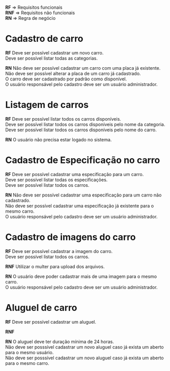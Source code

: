 **RF** => Requisitos funcionais<br>
**RNF** => Requisitos não funcionais<br>
**RN** => Regra de negócio<br>

# Cadastro de carro

**RF**
Deve ser possível cadastrar um novo carro.<br>
Deve ser possível listar todas as categorias. <br>

**RN**
Não deve ser possível cadastrar um carro com uma placa já existente. <br>
Não deve ser possível alterar a placa de um carro já cadastrado. <br>
O carro deve ser cadastrado por padrão como disponível. <br>
O usuário responsável pelo cadastro deve ser um usuário administrador. <br>

# Listagem de carros

**RF**
Deve ser possível listar todos os carros disponíveis. <br>
Deve ser possível listar todos os carros disponíveis pelo nome da categoria. <br>
Deve ser possível listar todos os carros disponíveis pelo nome do carro. <br>

**RN**
O usuário não precisa estar logado no sistema. <br>

# Cadastro de Especificação no carro

**RF**
Deve ser possível cadastrar uma especificação para um carro.<br>
Deve ser possível listar todas os especificações. <br>
Deve ser possível listar todos os carros. <br>

**RN**
Não deve ser possível cadastrar uma especificação para um carro não cadastrado. <br>
Não deve ser possível cadastrar uma especificação já existente para o mesmo carro. <br>
O usuário responsável pelo cadastro deve ser um usuário administrador. <br>

# Cadastro de imagens do carro

**RF** 
Deve ser possível cadastrar a imagem do carro. <br>
Deve ser possível listar todos os carros. <br>

**RNF**
Utilizar o multer para upload dos arquivos. <br>

**RN** 
O usuário deve poder cadastrar mais de uma imagem para o mesmo carro. <br>
O usuário responsável pelo cadastro deve ser um usuário administrador.<br>

# Aluguel de carro

**RF** 
Deve ser possível cadastrar um aluguel. <br>

**RNF**


**RN**
O aluguel deve ter duração mínima de 24 horas.<br>
Não deve ser posssível cadastrar um novo aluguel caso já exista um aberto para o mesmo usuário.<br>
Não deve ser posssível cadastrar um novo aluguel caso já exista um aberto para o mesmo carro.<br>